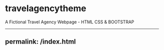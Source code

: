 # travelagencytheme
A  Fictional  Travel Agency Webpage - HTML CSS &amp; BOOTSTRAP

---
permalink: /index.html
---
